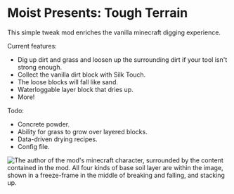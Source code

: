 # Moist Presents: Tough Terrain
This simple tweak mod enriches the vanilla minecraft digging experience.

Current features:
- Dig up dirt and grass and loosen up the surrounding dirt if your tool isn't strong enough.
- Collect the vanilla dirt block with Silk Touch. 
- The loose blocks will fall like sand.
- Waterloggable layer block that dries up.
- More!

Todo:
- Concrete powder.
- Ability for grass to grow over layered blocks.
- Data-driven drying recipes.
- Config file.

![The author of the mod's minecraft character, surrounded by the content contained in the mod. All four kinds of base soil layer are within the image, shown in a freeze-frame in the middle of breaking and falling, and stacking up.](https://cdn.modrinth.com/data/cached_images/0c604f6d93a8b7fb23c2e6596fd2869b065480a6.jpeg)
